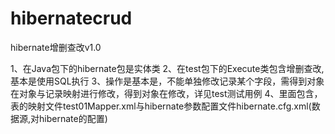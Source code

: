 # hibernatecrud
hibernate增删查改v1.0

1、在Java包下的hibernate包是实体类
2、在test包下的Execute类包含增删查改,基本是使用SQL执行
3、操作是基本是，不能单独修改记录某个字段，需得到对象在对象与记录映射进行修改，得到对象在修改，详见test测试用例
4、里面包含，表的映射文件test01Mapper.xml与hibernate参数配置文件hibernate.cfg.xml(数据源,对hibernate的配置)
